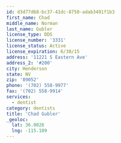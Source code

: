 ```yaml
---
id: d3d77d68-bc37-41dc-8750-adab3491f1b3
first_name: Chad
middle_name: Norman
last_name: Gubler
license_type: DDS
license_number: '3331'
license_status: Active
license_expiration: 6/30/15
address: '11221 S Eastern Ave'
address_2: '#200'
city: Henderson
state: NV
zip: '89052'
phone: '(702) 558-9977'
fax: '(702) 558-9914'
services:
  - dentist
category: dentists
title: 'Chad Gubler'
_geoloc:
  lat: 36.0026
  lng: -115.109
---
```

